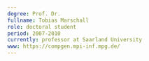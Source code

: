 ```yaml
---
degree: Prof. Dr.
fullname: Tobias Marschall
role: doctoral student
period: 2007-2010
currently: professor at Saarland University
www: https://compgen.mpi-inf.mpg.de/
---
```

